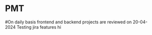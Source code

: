 # PMT
#On daily basis frontend and backend projects are reviewed on 20-04-2024
Testing jira features
hi
